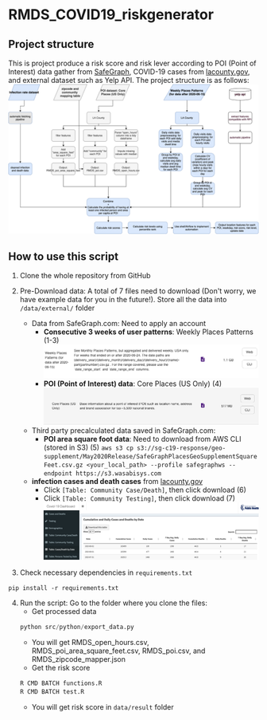 # RMDS_COVID19_riskgenerator
## Project structure
This is project produce a risk score and risk lever according to POI (Point of Interest) data gather from [SafeGraph](https://www.safegraph.com/), COVID-19 cases from [lacounty.gov](http://dashboard.publichealth.lacounty.gov/covid19_surveillance_dashboard), and external dataset such as Yelp API. The project structure is as follows:
![RPI_RiskScore_FlowChart](data/internal/image/RPI_RiskScore_FlowChart.png)

## How to use this script

 1. Clone the whole repository from GitHub

 2. Pre-Download data:
 A total of 7 files need to download (Don't worry, we have example data for you in the future!). Store all the data into `/data/external/` folder
    * Data from SafeGraph.com: Need to apply an account
        * **Consecutive 3 weeks of user patterns**: Weekly Places Patterns (1-3)
        ![Weekly Places Patterns](data/internal/image/weekly.png)
        * **POI (Point of Interest) data**: Core Places (US Only) (4)
        ![poi](data/internal/image/poi.png) 
    * Third party precalculated data saved in SafeGraph.com:
        * **POI area square foot data**: Need to download from AWS CLI (stored in S3) (5)
        ```aws s3 cp s3://sg-c19-response/geo-supplement/May2020Release/SafeGraphPlacesGeoSupplementSquareFeet.csv.gz <your_local_path> --profile safegraphws --endpoint https://s3.wasabisys.com```
    * **infection cases and death cases** from [lacounty.gov](http://dashboard.publichealth.lacounty.gov/covid19_surveillance_dashboard/)
        * Click `[Table: Community Case/Death]`, then click download (6)
        * Click `[Table: Community Testing]`, then click download (7)
        ![test_death](data/internal/image/test_death.png)

3. Check necessary dependencies in `requirements.txt` 
```
pip install -r requirements.txt
```
4. Run the script:
Go to the folder where you clone the files:
    * Get processed data
    ```Python
    python src/python/export_data.py
    ```
    * You will get RMDS_open_hours.csv, RMDS_poi_area_square_feet.csv, RMDS_poi.csv, and RMDS_zipcode_mapper.json
    * Get the risk score
    ```R
    R CMD BATCH functions.R
    R CMD BATCH test.R
    ```
    * You will get risk score in `data/result` folder

